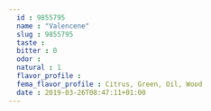 ```yaml
---
  id : 9855795
  name : "Valencene"
  slug : 9855795
  taste : 
  bitter : 0
  odor : 
  natural : 1
  flavor_profile : 
  fema_flavor_profile : Citrus, Green, Oil, Wood
  date : 2019-03-26T08:47:11+01:00
---
```



